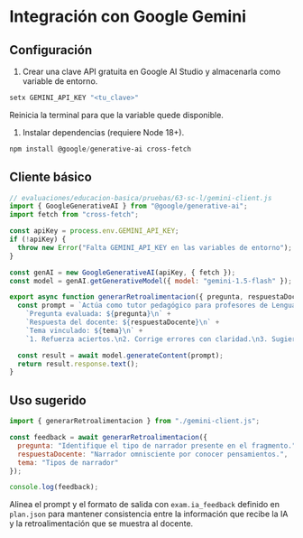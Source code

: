 # Integración con Google Gemini

## Configuración

1. Crear una clave API gratuita en Google AI Studio y almacenarla como variable de entorno.

  ```powershell
  setx GEMINI_API_KEY "<tu_clave>"
  ```

  Reinicia la terminal para que la variable quede disponible.

1. Instalar dependencias (requiere Node 18+).

  ```powershell
  npm install @google/generative-ai cross-fetch
  ```

## Cliente básico

```javascript
// evaluaciones/educacion-basica/pruebas/63-sc-l/gemini-client.js
import { GoogleGenerativeAI } from "@google/generative-ai";
import fetch from "cross-fetch";

const apiKey = process.env.GEMINI_API_KEY;
if (!apiKey) {
  throw new Error("Falta GEMINI_API_KEY en las variables de entorno");
}

const genAI = new GoogleGenerativeAI(apiKey, { fetch });
const model = genAI.getGenerativeModel({ model: "gemini-1.5-flash" });

export async function generarRetroalimentacion({ pregunta, respuestaDocente, tema }) {
  const prompt = `Actúa como tutor pedagógico para profesores de Lenguaje.\n` +
    `Pregunta evaluada: ${pregunta}\n` +
    `Respuesta del docente: ${respuestaDocente}\n` +
    `Tema vinculado: ${tema}\n` +
    `1. Refuerza aciertos.\n2. Corrige errores con claridad.\n3. Sugiere profundización con referencia al temario.\n`;

  const result = await model.generateContent(prompt);
  return result.response.text();
}
```

## Uso sugerido

```javascript
import { generarRetroalimentacion } from "./gemini-client.js";

const feedback = await generarRetroalimentacion({
  pregunta: "Identifique el tipo de narrador presente en el fragmento.",
  respuestaDocente: "Narrador omnisciente por conocer pensamientos.",
  tema: "Tipos de narrador"
});

console.log(feedback);
```

Alinea el prompt y el formato de salida con `exam.ia_feedback` definido en `plan.json` para mantener consistencia entre la información que recibe la IA y la retroalimentación que se muestra al docente.

